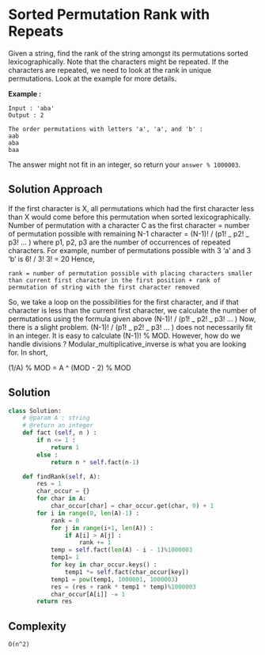 # Sorted Permutation Rank with Repeats

Given a string, find the rank of the string amongst its permutations sorted lexicographically.
Note that the characters might be repeated. If the characters are repeated, we need to look at the rank in unique permutations.
Look at the example for more details.

**Example :**

```
Input : 'aba'
Output : 2

The order permutations with letters 'a', 'a', and 'b' :
aab
aba
baa
```

The answer might not fit in an integer, so return your `answer % 1000003`.

## Solution Approach

If the first character is X, all permutations which had the first character less than X would come before this permutation when sorted lexicographically.
Number of permutation with a character C as the first character = number of permutation possible with remaining N-1 character = (N-1)! / (p1! _ p2! _ p3! ... ) where p1, p2, p3 are the number of occurrences of repeated characters.
For example, number of permutations possible with 3 ‘a’ and 3 ‘b’ is 6! / 3! 3! = 20
Hence,

```
rank = number of permutation possible with placing characters smaller than current first character in the first position + rank of permutation of string with the first character removed
```

So, we take a loop on the possibilities for the first character, and if that character is less than the current first character, we calculate the number of permutations using the formula given above (N-1)! / (p1! _ p2! _ p3! ... )
Now, there is a slight problem.
(N-1)! / (p1! _ p2! _ p3! ... ) does not necessarily fit in an integer. It is easy to calculate (N-1)! % MOD.
However, how do we handle divisions ? Modular_multiplicative_inverse is what you are looking for.
In short,

(1/A) % MOD = A ^ (MOD - 2) % MOD

## Solution

```py
class Solution:
    # @param A : string
    # @return an integer
    def fact (self, n ) :
        if n <= 1 :
            return 1
        else :
            return n * self.fact(n-1)

    def findRank(self, A):
        res = 1
        char_occur = {}
        for char in A:
            char_occur[char] = char_occur.get(char, 0) + 1
        for i in range(0, len(A)-1) :
            rank = 0
            for j in range(i+1, len(A)) :
                if A[i] > A[j] :
                    rank += 1
            temp = self.fact(len(A) - i - 1)%1000003
            temp1= 1
            for key in char_occur.keys() :
                temp1 *= self.fact(char_occur[key])
            temp1 = pow(temp1, 1000001, 1000003)
            res = (res + rank * temp1 * temp)%1000003
            char_occur[A[i]] -= 1
        return res
```

## Complexity

`O(n^2)`
